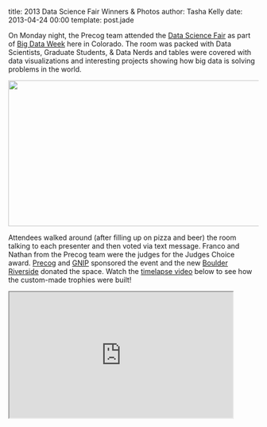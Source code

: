 title: 2013 Data Science Fair Winners & Photos
author: Tasha Kelly
date: 2013-04-24 00:00
template: post.jade

<p>On Monday night, the Precog team attended the <a href="http://bigdataweek.com/2013/03/17/big-data-science-fair/">Data Science Fair</a> as part of <a href="http://bigdataweek.com/colorado/">Big Data Week</a> here in Colorado. The room was packed with Data Scientists, Graduate Students, &amp; Data Nerds and tables were covered with data visualizations and interesting projects showing how big data is solving problems in the world.</p>
<img height="293" src="images/image01.jpg" width="520">
<p>Attendees walked around (after filling up on pizza and beer) the room talking to each presenter and then voted via text message. Franco and Nathan from the Precog team were the judges for the Judges Choice award. <a href="http://www.precog.com">Precog</a> and <a href="http://www.gnip.com">GNIP</a> sponsored the event and the new <a href="http://boulderriverside.com">Boulder Riverside</a> donated the space. Watch the <a href="http://www.youtube.com/watch?v=0v5JfmZFsCc">timelapse video</a> below to see how the custom-made trophies were built!</p>
<iframe width="450" height="253" src="http://www.youtube.com/embed/0v5JfmZFsCc?rel=0" </iframe>
<p>Here are the presentations from the <a href="http://fur.ly/0/BigDataStudents">students</a> and from the <a href="http://fur.ly/0/BigDataTechCompanies">tech companies</a></p>
<p>Congratulations to the winners of the Big Data Science Fair!</p>
<ol>
   <li>Judges Choice: &ldquo;Aggregated Entertainment&rdquo; Greg Guyles</li>
   <li>The Mad Scientist: &ldquo;What Hockey Fans are Saying&rdquo; Jeffrey Gunderson</li>
   <li>Most Impactful Insight: &ldquo;Aggregated Entertainment&rdquo; Greg Guyles</li>
   <li>The Creative Champion: &ldquo;Feed For iPhone: Deals Culled from Social Media Worldwide&rdquo; Tagwhat</li>
</ol>
<p><img height="337" src="images/image00.jpg" width="595"></p>